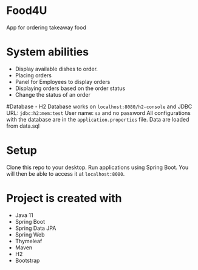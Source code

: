 # Food4U

App for ordering takeaway food

# System abilities
* Display available dishes to order.
* Placing orders
* Panel for Employees to display orders 
* Displaying orders based on the order status
* Change the status of an order

#Database - H2
Database works on `localhost:8080/h2-console` and JDBC URL: `jdbc:h2:mem:test`
User name: `sa` and no password
All configurations with the database are in the `application.properties` file.
Data are loaded from data.sql

# Setup
Clone this repo to your desktop. Run applications using Spring Boot. You will then be able to access it at `localhost:8080`.

# Project is created with
* Java 11
* Spring Boot
* Spring Data JPA
* Spring Web
* Thymeleaf
* Maven
* H2
* Bootstrap
